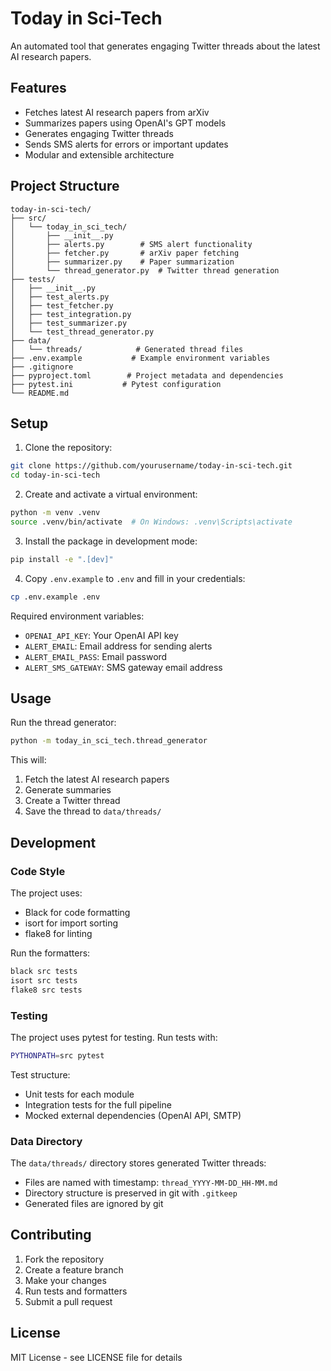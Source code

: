 # Today in Sci-Tech

An automated tool that generates engaging Twitter threads about the latest AI research papers.

## Features

- Fetches latest AI research papers from arXiv
- Summarizes papers using OpenAI's GPT models
- Generates engaging Twitter threads
- Sends SMS alerts for errors or important updates
- Modular and extensible architecture

## Project Structure

```
today-in-sci-tech/
├── src/
│   └── today_in_sci_tech/
│       ├── __init__.py
│       ├── alerts.py        # SMS alert functionality
│       ├── fetcher.py       # arXiv paper fetching
│       ├── summarizer.py    # Paper summarization
│       └── thread_generator.py  # Twitter thread generation
├── tests/
│   ├── __init__.py
│   ├── test_alerts.py
│   ├── test_fetcher.py
│   ├── test_integration.py
│   ├── test_summarizer.py
│   └── test_thread_generator.py
├── data/
│   └── threads/            # Generated thread files
├── .env.example           # Example environment variables
├── .gitignore
├── pyproject.toml        # Project metadata and dependencies
├── pytest.ini           # Pytest configuration
└── README.md
```

## Setup

1. Clone the repository:
```bash
git clone https://github.com/yourusername/today-in-sci-tech.git
cd today-in-sci-tech
```

2. Create and activate a virtual environment:
```bash
python -m venv .venv
source .venv/bin/activate  # On Windows: .venv\Scripts\activate
```

3. Install the package in development mode:
```bash
pip install -e ".[dev]"
```

4. Copy `.env.example` to `.env` and fill in your credentials:
```bash
cp .env.example .env
```

Required environment variables:
- `OPENAI_API_KEY`: Your OpenAI API key
- `ALERT_EMAIL`: Email address for sending alerts
- `ALERT_EMAIL_PASS`: Email password
- `ALERT_SMS_GATEWAY`: SMS gateway email address

## Usage

Run the thread generator:
```bash
python -m today_in_sci_tech.thread_generator
```

This will:
1. Fetch the latest AI research papers
2. Generate summaries
3. Create a Twitter thread
4. Save the thread to `data/threads/`

## Development

### Code Style

The project uses:
- Black for code formatting
- isort for import sorting
- flake8 for linting

Run the formatters:
```bash
black src tests
isort src tests
flake8 src tests
```

### Testing

The project uses pytest for testing. Run tests with:
```bash
PYTHONPATH=src pytest
```

Test structure:
- Unit tests for each module
- Integration tests for the full pipeline
- Mocked external dependencies (OpenAI API, SMTP)

### Data Directory

The `data/threads/` directory stores generated Twitter threads:
- Files are named with timestamp: `thread_YYYY-MM-DD_HH-MM.md`
- Directory structure is preserved in git with `.gitkeep`
- Generated files are ignored by git

## Contributing

1. Fork the repository
2. Create a feature branch
3. Make your changes
4. Run tests and formatters
5. Submit a pull request

## License

MIT License - see LICENSE file for details 